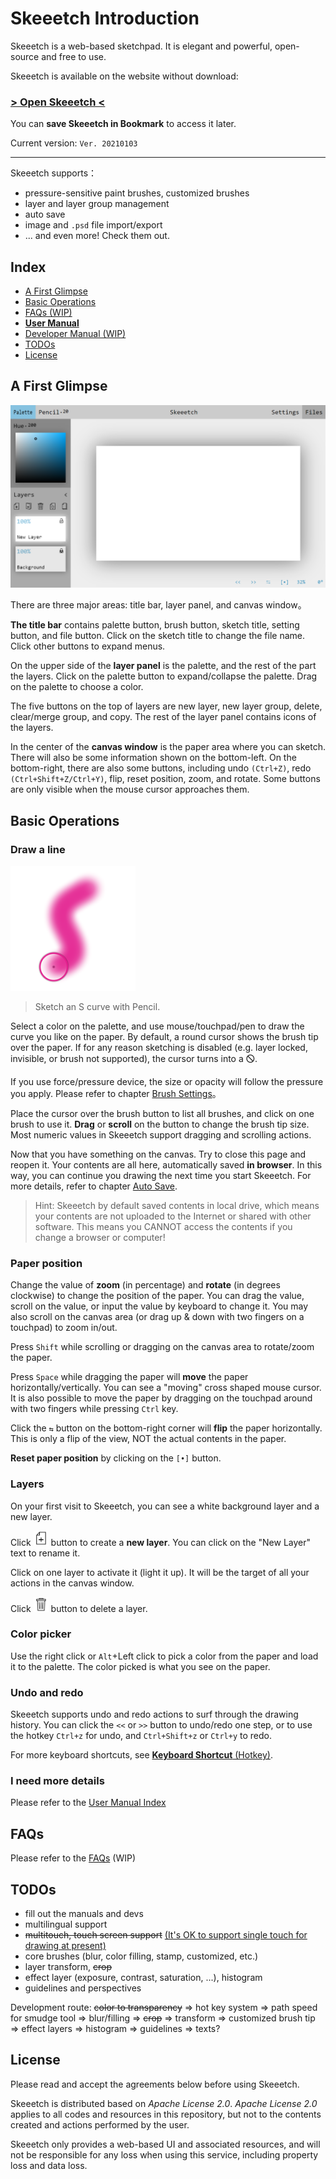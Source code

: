# Skeeetch Introduction

Skeeetch is a web-based sketchpad. It is elegant and powerful, open-source and free to use.

Skeeetch is available on the website without download:

### [**> Open Skeeetch <**](https://iraka-c.github.io/Skeeetch/index.html?lang=en)

You can **save Skeeetch in Bookmark** to access it later.

Current version: `Ver. 20210103`

-----

Skeeetch supports：

* pressure-sensitive paint brushes, customized brushes
* layer and layer group management
* auto save
* image and `.psd` file import/export
* ... and even more! Check them out.

## Index

* [A First Glimpse](#afirstglimpse)
* [Basic Operations](#basicoperations)
* [FAQs (WIP)](#faqs)
* [**User Manual**](./manual/index.md)
* [Developer Manual (WIP)](./dev/index.md)
* [TODOs](#todos)
* [License](#license)

## A First Glimpse

![ui](./manual/images/ui.png)

There are three major areas: title bar, layer panel, and canvas window。

**The title bar** contains palette button, brush button, sketch title, setting button, and file button. Click on the sketch title to change the file name. Click other buttons to expand menus.

On the upper side of the **layer panel** is the palette, and the rest of the part the layers. Click on the palette button to expand/collapse the palette. Drag on the palette to choose a color.

The five buttons on the top of layers are new layer, new layer group, delete, clear/merge group, and copy. The rest of the layer panel contains icons of the layers.

In the center of the **canvas window** is the paper area where you can sketch. There will also be some information shown on the bottom-left. On the bottom-right, there are also some buttons, including undo `(Ctrl+Z)`, redo `(Ctrl+Shift+Z/Ctrl+Y)`, flip, reset position, zoom, and rotate. Some buttons are only visible when the mouse cursor approaches them.

## Basic Operations

### Draw a line

<img src="./manual/images/stroke.png" width="200"/>

> Sketch an S curve with Pencil.

Select a color on the palette, and use mouse/touchpad/pen to draw the curve you like on the paper. By default, a round cursor shows the brush tip over the paper. If for any reason sketching is disabled (e.g. layer locked, invisible, or brush not supported), the cursor turns into a 🛇.

If you use force/pressure device, the size or opacity will follow the pressure you apply. Please refer to chapter [Brush Settings](./manual/brush.md)。

Place the cursor over the brush button to list all brushes, and click on one brush to use it. **Drag** or **scroll** on the button to change the brush tip size. Most numeric values in Skeeetch support dragging and scrolling actions.

Now that you have something on the canvas. Try to close this page and reopen it. Your contents are all here, automatically saved **in browser**. In this way, you can continue you drawing the next time you start Skeeetch. For more details, refer to chapter [Auto Save](./manual/pc-files.md#savefileinbrowser).

> Hint: Skeeetch by default saved contents in local drive, which means your contents are not uploaded to the Internet or shared with other software. This means you CANNOT access the contents if you change a browser or computer!

### Paper position

Change the value of **zoom** (in percentage) and **rotate** (in degrees clockwise) to change the position of the paper. You can drag the value, scroll on the value, or input the value by keyboard to change it. You may also scroll on the canvas area (or drag up & down with two fingers on a touchpad) to zoom in/out.

Press `Shift` while scrolling or dragging on the canvas area to rotate/zoom the paper.

Press `Space` while dragging the paper will **move** the paper horizontally/vertically. You can see a "moving" cross shaped mouse cursor. It is also possible to move the paper by dragging on the touchpad around with two fingers while pressing `Ctrl` key.

Click the `⇆` button on the bottom-right corner will **flip** the paper horizontally. This is only a flip of the view, NOT the actual contents in the paper.

**Reset paper position** by clicking on the `[•]` button.

### Layers

On your first visit to Skeeetch, you can see a white background layer and a new layer.

Click <img src="../../resources/new-layer.svg" height="24"/> button to create a **new layer**. You can click on the "New Layer" text to rename it.

Click on one layer to activate it (light it up). It will be the target of all your actions in the canvas window.

Click <img src="../../resources/delete.svg" height="24"/> button to delete a layer.

### Color picker

Use the right click or `Alt`+Left click to pick a color from the paper and load it to the palette. The color picked is what you see on the paper.

### Undo and redo

Skeeetch supports undo and redo actions to surf through the drawing history. You can click the `<<` or `>>` button to undo/redo one step, or to use the hotkey `Ctrl+z` for undo, and `Ctrl+Shift+z` or `Ctrl+y` to redo.

For more keyboard shortcuts, see [**Keyboard Shortcut** (Hotkey)](./manual/hotkey.md).

### I need more details

Please refer to the [User Manual Index](./manual/index.md)

## FAQs
Please refer to the [FAQs](./manual/QA.md) (WIP)


## TODOs

* fill out the manuals and devs
* multilingual support
* <del>multitouch, touch screen support</del> <ins>(It's OK to support single touch for drawing at present)</ins>
* core brushes (blur, color filling, stamp, customized, etc.)
* layer transform, <del>crop</del>
* effect layer (exposure, contrast, saturation, ...), histogram
* guidelines and perspectives

Development route: <del>color to transparency</del> => hot key system => path speed for smudge tool => blur/filling => <del>crop</del> => transform => customized brush tip => effect layers => histogram => guidelines => texts?

## License

Please read and accept the agreements below before using Skeeetch.

Skeeetch is distributed based on *Apache License 2.0*. *Apache License 2.0* applies to all codes and resources in this repository, but not to the contents created and actions performed by the user.

Skeeetch only provides a web-based UI and associated resources, and will not be responsible for any loss when using this service, including property loss and data loss.

